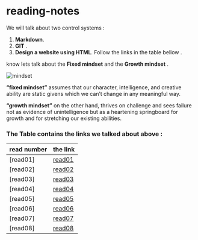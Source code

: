 # reading-notes
We will talk about two control systems :
  1. **Markdown**. 
  2. **GIT** .
  3. **Design a website using HTML**.
  Follow the links in the table bellow .
  

  know lets talk about the **Fixed mindset** and the **Growth mindset** .

![mindset](https://metrifit.com/wp-content/uploads/2020/08/growthmindsetlandscape.jpg)

**“fixed mindset”** assumes that our character, intelligence, and creative ability are static givens which we can’t change in any meaningful way.

**“growth mindset”** on the other hand, thrives on challenge and sees failure not as evidence of unintelligence but as a heartening springboard for growth and for stretching our existing abilities.


 ### The Table contains the links we talked about above :







| read number  	|the link      	|
|---	|---	|
|[read01]   	|  [read01](https://sjaljawhary.github.io/reading-notes/read01) 	|
|  [read02] 	|  [read02](https://sjaljawhary.github.io/reading-notes/read02) 	|
|    [read03]         |    [read03](https://sjaljawhary.github.io/reading-notes/read03)                                   |
|  [read04]   |  [read04](https://sjaljawhary.github.io/reading-notes/read04)   |
|   [read05]  |   [read05](https://sjaljawhary.github.io/reading-notes/read05)  |
|[read06]|[read06](https://sjaljawhary.github.io/reading-notes/read06)|
|[read07]|[read07](https://sjaljawhary.github.io/reading-notes/read07)|
|[read08]|[read08](https://sjaljawhary.github.io/reading-notes/read08)|







